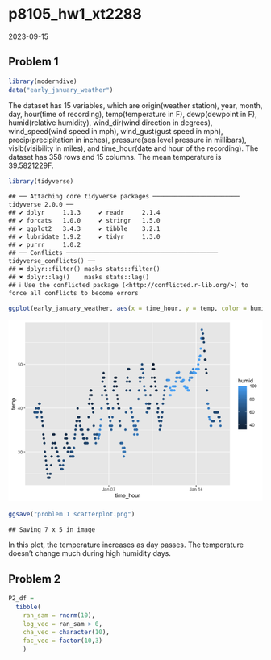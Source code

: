 p8105_hw1_xt2288
================
2023-09-15

## Problem 1

``` r
library(moderndive)
data("early_january_weather")
```

The dataset has 15 variables, which are origin(weather station), year,
month, day, hour(time of recording), temp(temperature in F),
dewp(dewpoint in F), humid(relative humidity), wind_dir(wind direction
in degrees), wind_speed(wind speed in mph), wind_gust(gust speed in
mph), precip(precipitation in inches), pressure(sea level pressure in
millibars), visib(visibility in miles), and time_hour(date and hour of
the recording). The dataset has 358 rows and 15 columns. The mean
temperature is 39.5821229F.

``` r
library(tidyverse)
```

    ## ── Attaching core tidyverse packages ──────────────────────── tidyverse 2.0.0 ──
    ## ✔ dplyr     1.1.3     ✔ readr     2.1.4
    ## ✔ forcats   1.0.0     ✔ stringr   1.5.0
    ## ✔ ggplot2   3.4.3     ✔ tibble    3.2.1
    ## ✔ lubridate 1.9.2     ✔ tidyr     1.3.0
    ## ✔ purrr     1.0.2     
    ## ── Conflicts ────────────────────────────────────────── tidyverse_conflicts() ──
    ## ✖ dplyr::filter() masks stats::filter()
    ## ✖ dplyr::lag()    masks stats::lag()
    ## ℹ Use the conflicted package (<http://conflicted.r-lib.org/>) to force all conflicts to become errors

``` r
ggplot(early_january_weather, aes(x = time_hour, y = temp, color = humid)) + geom_point()
```

![](p8105_hw1_xt2288_files/figure-gfm/unnamed-chunk-3-1.png)<!-- -->

``` r
ggsave("problem 1 scatterplot.png")
```

    ## Saving 7 x 5 in image

In this plot, the temperature increases as day passes. The temperature
doesn’t change much during high humidity days.

## Problem 2

``` r
P2_df = 
  tibble(
    ran_sam = rnorm(10),
    log_vec = ran_sam > 0,
    cha_vec = character(10),
    fac_vec = factor(10,3)
    )
```
